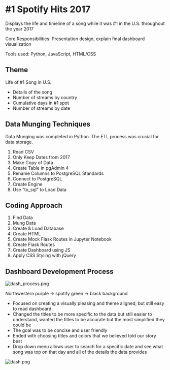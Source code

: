#  #1 Spotify Hits 2017
Displays the life and timeline of a song while it was #1 in the U.S. throughout the year 2017

Core Responsibilities: Presentation design, explain final dashboard visualization 

Tools used: Python, JavaScript, HTML/CSS

## Theme 
Life of #1 Song in U.S.
  * Details of the song
  * Number of streams by country
  * Cumulative days in #1 spot
  * Number of streams by date
  
## Data Munging Techniques 
Data Munging was completed in Python. The ETL process was crucial for data storage. 

1. Read CSV
2. Only Keep Dates from 2017
3. Make Copy of Data
4. Create Table in pgAdmin 4
5. Rename Columns to PostgreSQL Standards
6. Connect to PostgreSQL
7. Create Engine
8. Use “to_sql” to Load Data

## Coding Approach 

1. Find Data 
2. Mung Data
3. Create & Load Database
4. Create HTML
5. Create Mock Flask Routes in Jupyter Notebook
6. Create Flask Routes
7. Create Dashboard using JS
8. Apply CSS Styling with jQuery

## Dashboard Development Process

![dash_process.png](Images/dash_process.png)

Northwestern purple -> spotify green -> black background

* Focused on creating a visually pleasing and theme aligned, but still easy to read dashboard 
* Changed the titles to be more specific to the data but still easier to understand, wanted the titles to be accurate but the most simplified they could be
* The goal was to be concise and user friendly
* Ended with choosing titles and colors that we believed told our story best
* Drop down menu allows user to search for a specific date and see what song was top on that day and all of the details the data provides 


![dash.png](Images/dash.png)
